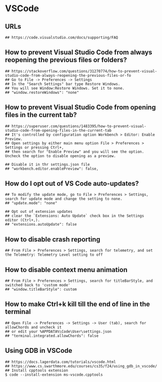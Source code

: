 VSCode
======

## URLs

    ## https://code.visualstudio.com/docs/supporting/FAQ

## How to prevent Visual Studio Code from always reopening the previous files or folders?

    ## https://stackoverflow.com/questions/31270774/how-to-prevent-visual-studio-code-from-always-reopening-the-previous-files-or-fo
    ## Go to File -> Preferences -> Settings
    ## In the "Search Settings" bar type Restore Windows.
    ## You will see Window:Restore Windows. Set it to none.
    ## "window.restoreWindows": "none"

## How to prevent Visual Studio Code from opening files in the current tab?

    ## https://superuser.com/questions/1483395/how-to-prevent-visual-studio-code-from-opening-files-in-the-current-tab
    ## It's controlled by configuration option Workbench > Editor: Enable Preview.
    ## Open settings by either main menu option File > Preferences > Settings or pressing Ctrl+,
    ## then search for "Enable Preview" and you will see the option. Uncheck the option to disable opening as a preview.

    ## Disable it in thr settings.json file
    ## "workbench.editor.enablePreview": false,

## How do I opt out of VS Code auto-updates?

    ## To modify the update mode, go to File > Preferences > Settings, search for update mode and change the setting to none.
    ## "update.mode": "none"

    ## Opt out of extension updates
    ## clear the `Extensions: Auto Update` check box in the Settings editor (Ctrl+,).
    ## "extensions.autoUpdate": false


## How to disable crash reporting

    ## From File > Preferences > Settings, search for telemetry, and set the Telemetry: Telemetry Level setting to off

## How to disable context menu animation

    ## From File > Preferences > Settings, search for titleBarStyle, and switched back to 'custom mode'
    ## "window.titleBarStyle": custom

## How to make Ctrl+k kill till the end of line in the terminal

    ## Open File -> Preferences -> Settings -> User (tab), search for allowChords and uncheck it
    ## or edit your %APPDATA%\Code\User\settings.json
    ## "terminal.integrated.allowChords": false

## Using GDB in VSCode

    ## https://docs.lagerdata.com/tutorials/vscode.html
    ## https://www.cs.swarthmore.edu/courses/cs35/f24/using_gdb_in_vscode/
    ## Install cpptools extension
    $ code --install-extension ms-vscode.cpptools
